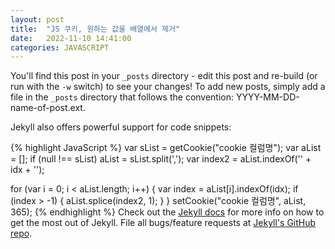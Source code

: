 ```yaml
---
layout: post
title:  "JS 쿠키, 원하는 값을 배열에서 제거"
date:   2022-11-10 14:41:00
categories: JAVASCRIPT
---
```


You'll find this post in your `_posts` directory - edit this post and re-build (or run with the `-w` switch) to see your changes!
To add new posts, simply add a file in the `_posts` directory that follows the convention: YYYY-MM-DD-name-of-post.ext.

Jekyll also offers powerful support for code snippets:

{% highlight JavaScript %}
var sList = getCookie("cookie 컬럼명");
var aList = [];
if (null !== sList) aList = sList.split(',');
var index2 = aList.indexOf('' + idx + '');

for (var i = 0; i < aList.length; i++) {
    var index = aList[i].indexOf(idx);
    if (index > -1) {
        aList.splice(index2, 1);
    }
}
setCookie("cookie 컬럼명", aList, 365);
{% endhighlight %}
Check out the [Jekyll docs][jekyll] for more info on how to get the most out of Jekyll. File all bugs/feature requests at [Jekyll's GitHub repo][jekyll-gh].

[jekyll-gh]: https://github.com/mojombo/jekyll
[jekyll]:    http://jekyllrb.com
